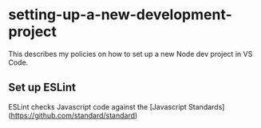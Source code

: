 # setting-up-a-new-development-project

This describes my policies on how to set up a new Node dev project in VS Code.

## Set up ESLint

ESLint checks Javascript code against the [Javascript Standards] (https://github.com/standard/standard)

